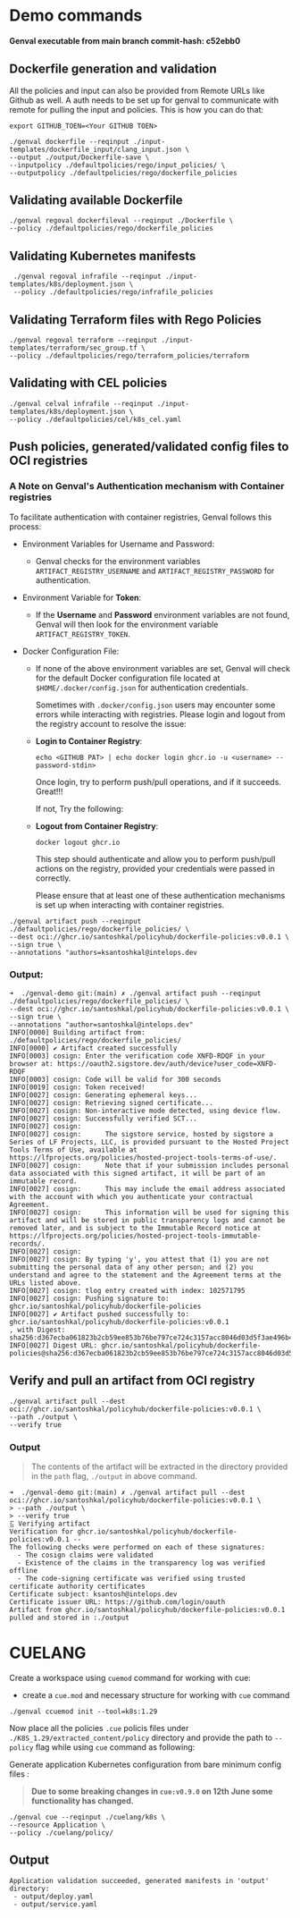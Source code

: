 # Demo commands

#### Genval executable from main branch  commit-hash: c52ebb0


## Dockerfile generation and validation

All the policies and input can also be provided from Remote URLs like Github as well.
A auth needs to be set up for genval to communicate with remote for pulling the input and policies.
This is how you can do that:

`export GITHUB_TOEN=<Your GITHUB TOEN>`

```shell
./genval dockerfile --reqinput ./input-templates/dockerfile_input/clang_input.json \
--output ./output/Dockerfile-save \
--inputpolicy ./defaultpolicies/rego/input_policies/ \
--outputpolicy ./defaultpolicies/rego/dockerfile_policies
```


## Validating available Dockerfile

```shell
./genval regoval dockerfileval --reqinput ./Dockerfile \
--policy ./defaultpolicies/rego/dockerfile_policies
```

## Validating Kubernetes manifests

```shell
 ./genval regoval infrafile --reqinput ./input-templates/k8s/deployment.json \
 --policy ./defaultpolicies/rego/infrafile_policies
 ```

## Validating Terraform files with Rego Policies

```shell
./genval regoval terraform --reqinput ./input-templates/terraform/sec_group.tf \
--policy ./defaultpolicies/rego/terraform_policies/terraform
```

## Validating with CEL policies

```shell
./genval celval infrafile --reqinput ./input-templates/k8s/deployment.json \
--policy ./defaultpolicies/cel/k8s_cel.yaml
```

## Push policies, generated/validated config files to OCI registries

### A Note on Genval's Authentication mechanism with Container registries 

To facilitate authentication with container registries, Genval follows this process:

- Environment Variables for Username and Password:

    - Genval checks for the environment variables `ARTIFACT_REGISTRY_USERNAME` and `ARTIFACT_REGISTRY_PASSWORD` for authentication.

- Environment Variable for **Token**:

    - If the **Username** and **Password** environment variables are not found, Genval will then look for the environment variable `ARTIFACT_REGISTRY_TOKEN`.

- Docker Configuration File:

    - If none of the above environment variables are set, Genval will check for the default Docker configuration file located at `$HOME/.docker/config.json` for authentication credentials.


      Sometimes with `.docker/config.json` users may encounter some errors while interacting with registries. Please login and logout from the registry account to resolve the issue:

  - **Login to Container Registry**:
  
    `echo <GITHUB PAT> | echo docker login ghcr.io -u <username> --password-stdin>`

    Once login, try to perform push/pull operations, and if it succeeds. Great!!!

    If not, Try the following:

  - **Logout from Container Registry**:
 
    `docker logout ghcr.io`

    This step should authenticate and allow you to perform push/pull actions on the registry, provided your credentials were passed in correctly.

    Please ensure that at least one of these authentication mechanisms is set up when interacting with container registries.

```shell
./genval artifact push --reqinput ./defaultpolicies/rego/dockerfile_policies/ \
--dest oci://ghcr.io/santoshkal/policyhub/dockerfile-policies:v0.0.1 \
--sign true \
--annotations "authors=ksantoshkal@intelops.dev
```
### Output:
```shell
➜  ./genval-demo git:(main) ✗ ./genval artifact push --reqinput ./defaultpolicies/rego/dockerfile_policies/ \
--dest oci://ghcr.io/santoshkal/policyhub/dockerfile-policies:v0.0.1 \
--sign true \
--annotations "author=santoshkal@intelops.dev"
INFO[0000] Building artifact from: ./defaultpolicies/rego/dockerfile_policies/ 
INFO[0000] ✔ Artifact created successfully              
INFO[0003] cosign: Enter the verification code XNFD-RDQF in your browser at: https://oauth2.sigstore.dev/auth/device?user_code=XNFD-RDQF 
INFO[0003] cosign: Code will be valid for 300 seconds   
INFO[0019] cosign: Token received!                      
INFO[0027] cosign: Generating ephemeral keys...         
INFO[0027] cosign: Retrieving signed certificate...     
INFO[0027] cosign: Non-interactive mode detected, using device flow. 
INFO[0027] cosign: Successfully verified SCT...         
INFO[0027] cosign:                                      
INFO[0027] cosign:      The sigstore service, hosted by sigstore a Series of LF Projects, LLC, is provided pursuant to the Hosted Project Tools Terms of Use, available at https://lfprojects.org/policies/hosted-project-tools-terms-of-use/. 
INFO[0027] cosign:      Note that if your submission includes personal data associated with this signed artifact, it will be part of an immutable record. 
INFO[0027] cosign:      This may include the email address associated with the account with which you authenticate your contractual Agreement. 
INFO[0027] cosign:      This information will be used for signing this artifact and will be stored in public transparency logs and cannot be removed later, and is subject to the Immutable Record notice at https://lfprojects.org/policies/hosted-project-tools-immutable-records/. 
INFO[0027] cosign:                                      
INFO[0027] cosign: By typing 'y', you attest that (1) you are not submitting the personal data of any other person; and (2) you understand and agree to the statement and the Agreement terms at the URLs listed above. 
INFO[0027] cosign: tlog entry created with index: 102571795 
INFO[0027] cosign: Pushing signature to: ghcr.io/santoshkal/policyhub/dockerfile-policies 
INFO[0027] ✔ Artifact pushed successfully to: ghcr.io/santoshkal/policyhub/dockerfile-policies:v0.0.1
, with Digest: sha256:d367ecba061823b2cb59ee853b76be797ce724c3157acc8046d03d5f3ae496b4 
INFO[0027] Digest URL: ghcr.io/santoshkal/policyhub/dockerfile-policies@sha256:d367ecba061823b2cb59ee853b76be797ce724c3157acc8046d03d5f3ae496b4 
```

## Verify and pull an artifact from OCI registry

```shell
./genval artifact pull --dest oci://ghcr.io/santoshkal/policyhub/dockerfile-policies:v0.0.1 \
--path ./output \
--verify true
```
### Output
> The contents of the artifact will be extracted in the directory provided in the `path` flag, `./output` in above command. 
```shell
➜  ./genval-demo git:(main) ✗ ./genval artifact pull --dest oci://ghcr.io/santoshkal/policyhub/dockerfile-policies:v0.0.1 \
> --path ./output \
> --verify true
⣯ Verifying artifact
Verification for ghcr.io/santoshkal/policyhub/dockerfile-policies:v0.0.1 --
The following checks were performed on each of these signatures:
  - The cosign claims were validated
  - Existence of the claims in the transparency log was verified offline
  - The code-signing certificate was verified using trusted certificate authority certificates
Certificate subject: ksantosh@intelops.dev
Certificate issuer URL: https://github.com/login/oauth
Artifact from ghcr.io/santoshkal/policyhub/dockerfile-policies:v0.0.1 pulled and stored in :./output
```


# CUELANG
Create a workspace using `cuemod` command for working with cue:
- create a `cue.mod` and necessary structure for working with `cue` command
```shell
./genval ccuemod init --tool=k8s:1.29
```

Now place all the policies `.cue` policis files under `./K8S_1.29/extracted_content/policy` directory and provide the path to `--policy` flag while using `cue` command as following:

Generate application Kubernetes configuration from bare minimum config files :
> **Due to some breaking changes in `cue:v0.9.0` on 12th June some functionality has changed.**

```shell
./genval cue --reqinput ./cuelang/k8s \               
--resource Application \
--policy ./cuelang/policy/
```

## Output
```shell
Application validation succeeded, generated manifests in 'output' directory:
 - output/deploy.yaml
 - output/service.yaml
 ```
